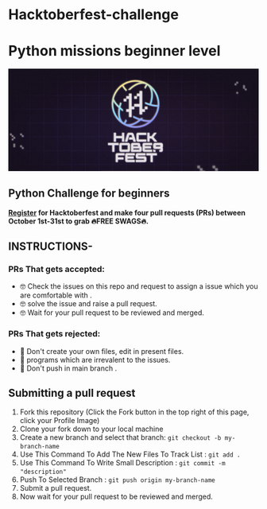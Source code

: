 # Hacktoberfest-challenge
# Python missions beginner level 
![HacktoberFest 2021](https://github.com/Divya2k05/hacktoberfest-challenge/blob/main/logo/logo.png)
## Python Challenge for beginners 
 **[Register](https://hacktoberfest.digitalocean.com) for Hacktoberfest and make four pull requests (PRs) between October 1st-31st to grab 🔥FREE SWAGS🔥.**
 ## INSTRUCTIONS-
 
 ### PRs That gets accepted:
 - 🤓 Check the issues on this repo and request to assign a issue which you are comfortable with .
 - 🤓 solve the issue and raise a pull request.
 - 🤓 Wait for your pull request to be reviewed and merged.
 ### PRs That gets rejected:
 - 🥺 Don't create your own files, edit in present files.
 - 🥺 programs which are irrevalent to the issues.
 - 🥺 Don't push in main branch .

 ## Submitting a pull request

1. Fork this repository (Click the Fork button in the top right of this page, click your Profile Image)
2. Clone your fork down to your local machine
3. Create a new branch and select that branch: `git checkout -b my-branch-name`
4. Use This Command To Add The New Files To Track List : `git add .`
5. Use This Command To Write Small Description : `git commit -m "description"`
6. Push To Selected Branch : `git push origin my-branch-name`
7. Submit a pull request.
8. Now wait for your pull request to be reviewed and merged.

  